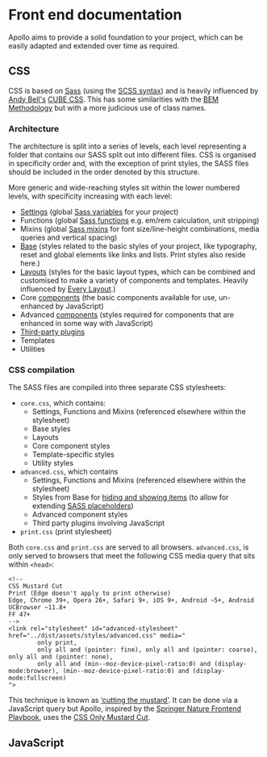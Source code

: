 # Front end documentation

Apollo aims to provide a solid foundation to your project, which can be easily adapted and extended over time as required.

## CSS

CSS is based on [Sass](http://sass-lang.com/) (using the [SCSS syntax](https://sass-lang.com/documentation/syntax)) and is heavily influenced by [Andy Bell's](https://github.com/andy-piccalilli/) [CUBE CSS](https://cube.fyi/). This has some similarities with the [BEM Methodology](http://getbem.com/) but with a more judicious use of class names.

### Architecture

The architecture is split into a series of levels, each level representing a folder that contains our SASS split out into different files. CSS is organised in specificity order and, with the exception of print styles, the SASS files should be included in the order denoted by this structure.

More generic and wide-reaching styles sit within the lower numbered levels, with specificity increasing with each level:

- [Settings](settings/README.md) (global [Sass variables](https://sass-lang.com/documentation/variables) for your project)
- Functions (global [Sass functions](https://sass-lang.com/documentation/values/functions) e.g. em/rem calculation, unit stripping)
- Mixins (global [Sass mixins](https://sass-lang.com/documentation/at-rules/mixin) for font size/line-height combinations, media queries and vertical spacing)
- [Base](base/README.md) (styles related to the basic styles of your project, like typography, reset and global elements like links and lists. Print styles also reside here.)
- [Layouts](layouts/README.md) (styles for the basic layout types, which can be combined and customised to make a variety of components and templates. Heavily influenced by [Every Layout](https://every-layout.dev/).)
- Core [components](components/README.md) (the basic components available for use, un-enhanced by JavaScript)
- Advanced [components](components/README.md) (styles required for components that are enhanced in some way with JavaScript)
- [Third-party plugins](third-party-plugins/README.md)
- Templates
- Utilities

### CSS compilation

The SASS files are compiled into three separate CSS stylesheets:

- `core.css`, which contains:
  - Settings, Functions and Mixins (referenced elsewhere within the stylesheet)
  - Base styles
  - Layouts
  - Core component styles
  - Template-specific styles
  - Utility styles
- `advanced.css`, which contains
  - Settings, Functions and Mixins (referenced elsewhere within the stylesheet)
  - Styles from Base for [hiding and showing items](base/how-to-hide-and-show-things.md) (to allow for extending [SASS placeholders](https://sass-lang.com/documentation/style-rules/placeholder-selectors))
  - Advanced component styles
  - Third party plugins involving JavaScript
- `print.css` (print stylesheet)

Both `core.css` and `print.css` are served to all browsers. `advanced.css`, is only served to browsers that meet the following CSS media query that sits within `<head>`:

```
<!--
CSS Mustard Cut
Print (Edge doesn't apply to print otherwise)
Edge, Chrome 39+, Opera 26+, Safari 9+, iOS 9+, Android ~5+, Android UCBrowser ~11.8+
FF 47+
-->
<link rel="stylesheet" id="advanced-stylesheet" href="../dist/assets/styles/advanced.css" media="
        only print,
        only all and (pointer: fine), only all and (pointer: coarse), only all and (pointer: none),
        only all and (min--moz-device-pixel-ratio:0) and (display-mode:browser), (min--moz-device-pixel-ratio:0) and (display-mode:fullscreen)
">
```

This technique is known as [‘cutting the mustard’](https://www.zeldman.com/2015/09/01/youre-welcome-cutting-the-mustard-then-and-now/). It can be done via a JavaScript query but Apollo, inspired by the [Springer Nature Frontend Playbook](https://github.com/springernature/frontend-playbook/blob/main/practices/graded-browser-support.md), uses the [CSS Only Mustard Cut](https://github.com/Fall-Back/CSS-Mustard-Cut).

## JavaScript